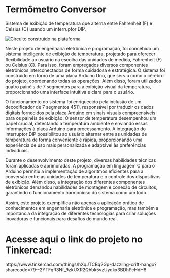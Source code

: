 # Termômetro Conversor 
Sistema de exibição de temperatura que alterna entre Fahrenheit (F) e Celsius (C) usando um interruptor DIP.

![Circuito construido na plataforma](https://github.com/Brunitinhaaa/Term-metro-conversor/assets/104976135/19e4c1c1-3c7f-4256-9526-1ac7f3c93c3e)

Neste projeto de engenharia eletrônica e programação, foi concebido um sistema inteligente de exibição de temperatura, projetado para oferecer flexibilidade ao usuário na escolha das unidades de medida, Fahrenheit (F) ou Celsius (C). Para isso, foram empregados diversos componentes eletrônicos interconectados de forma cuidadosa e estratégica. O sistema foi construído em torno de uma placa Arduino Uno, que serviu como o cérebro do projeto, coordenando todas as operações. Além disso, foram utilizados quatro painéis de 7 segmentos para a exibição visual da temperatura, proporcionando uma interface intuitiva e clara para o usuário.

O funcionamento do sistema foi enriquecido pela inclusão de um decodificador de 7 segmentos 4511, responsável por traduzir os dados digitais fornecidos pela placa Arduino em sinais visuais compreensíveis para os painéis de exibição. O sensor de temperatura desempenhou um papel crucial, detectando a temperatura ambiente e enviando essas informações à placa Arduino para processamento. A integração do interruptor DIP possibilitou ao usuário alternar entre as unidades de temperatura de forma conveniente e rápida, proporcionando uma experiência de uso mais personalizada e adaptável às preferências individuais.

Durante o desenvolvimento deste projeto, diversas habilidades técnicas foram aplicadas e aprimoradas. A programação em linguagem C para o Arduino permitiu a implementação de algoritmos eficientes para a conversão entre as unidades de temperatura e o controle dos dispositivos de exibição. Além disso, a integração dos diferentes componentes eletrônicos demandou habilidades de montagem e conexão de circuitos, garantindo o funcionamento harmonioso do sistema como um todo.

Assim, este projeto exemplifica não apenas a aplicação prática de conhecimentos em engenharia eletrônica e programação, mas também a importância da integração de diferentes tecnologias para criar soluções inovadoras e funcionais para desafios do mundo real.

<h1>Acesse aqui o link do projeto no Tinkercad:</h1>
<a>https://www.tinkercad.com/things/hXqJTCBq2Gp-dazzling-crift-hango?sharecode=79--2YTFqR3Nf_9zkUXR2Qhbk5vzUydkx3BDhPcHdH8</a>

